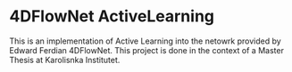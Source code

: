 # 4DFlowNet ActiveLearning

This is an implementation of Active Learning into the netowrk provided by Edward Ferdian 4DFlowNet. This project is done in the context of a Master Thesis at Karolisnka Institutet.
